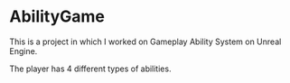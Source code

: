 # AbilityGame

This is a project in which I worked on Gameplay Ability System on Unreal Engine.

The player has 4 different types of abilities.
